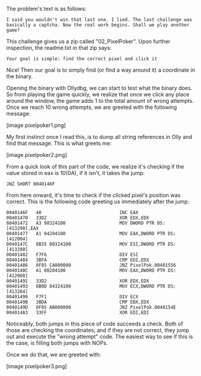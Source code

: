 The problem's text is as follows:
```
I said you wouldn't win that last one. I lied. The last challenge was basically a captcha. Now the real work begins. Shall we play another game?
```

This challenge gives us a zip called "02_PixelPoker".
Upon further inspection, the readme.txt in that zip says:
```
Your goal is simple: find the correct pixel and click it
```

Nice! Then our goal is to simply find (or find a way around it) a coordinate in the binary.

Opening the binary with Ollydbg, we can start to test what the binary does.
So from playing the game quickly, we realize that once we click any place around the window, the game adds 1 to the total amount of wrong attempts. Once we reach 10 wrong attempts, we are greeted with the following message:

[image pixelpoker1.png]

My first instinct once I read this, is to dump all string references in Olly and find that message.
This is what greets me:

[image pixelpoker2.png]

From a quick look of this part of the code, we realize it's checking if the value stored in eax is 10(0A), if it isn't, it takes the jump:
```
JNZ SHORT 0040146F
```

From here onward, it's time to check if the clicked pixel's position was correct.
This is the following code greeting us immediately after the jump:
```
0040146F   40                             INC EAX
00401470   33D2                           XOR EDX,EDX
00401472   A3 98324100                    MOV DWORD PTR DS:[413298],EAX
00401477   A1 04204100                    MOV EAX,DWORD PTR DS:[412004]
0040147C   8B35 80324100                  MOV ESI,DWORD PTR DS:[413280]
00401482   F7F6                           DIV ESI
00401484   3BFA                           CMP EDI,EDX
00401486   0F85 CA000000                  JNZ PixelPok.00401556
0040148C   A1 08204100                    MOV EAX,DWORD PTR DS:[412008]
00401491   33D2                           XOR EDX,EDX
00401493   8B0D 84324100                  MOV ECX,DWORD PTR DS:[413284]
00401499   F7F1                           DIV ECX
0040149B   3BDA                           CMP EBX,EDX
0040149D   0F85 AB000000                  JNZ PixelPok.0040154E
004014A3   33FF                           XOR EDI,EDI
```

Noticeably, both jumps in this piece of code succeeds a check. Both of those are checking the coordinates, and if they are not correct, they jump out and execute the "wrong attempt" code.
The easiest way to see if this is the case, is filling both jumps with NOPs.

Once we do that, we are greeted with:

[image pixelpoker3.png]